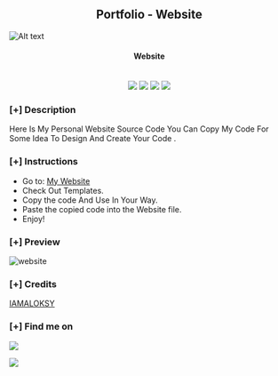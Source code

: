 <h2 align="center">Portfolio - Website </h2>

![Alt text](portfolio-1.png)
<h4 align="center"> Website </h4>

<p align="center">
<br>
    <img src="https://img.shields.io/badge/Author-iamaloksy-magenta?style=flat-square">
    <img src="https://img.shields.io/badge/Open%20Source-Yes-orange?style=flat-square">
    <img src="https://img.shields.io/badge/Maintained-Yes-cyan?style=flat-square">
    <img src="https://img.shields.io/badge/Written%20In-JavaScript,HTML,CSS-blue?style=flat-square">
</p>

### [+] Description
Here Is My Personal Website Source Code You Can Copy My Code For Some Idea To Design And Create Your Code .

### [+] Instructions

- Go to: <a href="https://www.iamalok.site">My Website</a>
- Check Out Templates.
- Copy the code And Use In Your Way.
- Paste the copied code into the Website file.
- Enjoy!

### [+] Preview

![website](preview.gif)

### [+] Credits 
<a href="https://github.com/iamaloksy/">IAMALOKSY</a>

### [+] Find me on 
 <a href="mailto:kr.alok.sy@gmail.com" target="_blank"><img src="https://img.shields.io/badge/Email-kr.alok.sy@gmail.com-blue?style=for-the-badge&logo=gmail"></a>

<a href="https://m.me/iamaloksy" target="_blank"><img src="https://img.shields.io/badge/Messenger-iamaloksy-blue?style=for-the-badge&logo=messenger"></a>

